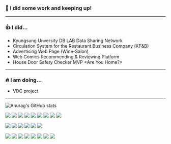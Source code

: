 ### 👋 I did some work and keeping up!
---

### 👍 I did...
- Kyungsung Unversity DB LAB Data Sharing Network
- Circulation System for the Restaurant Business Company (KF&B)
- Advertising Web Page (Wine-Salon)
- Web Comics Recommending & Reviewing Platform <Toonder>
- House Door Safety Checker MVP <Are You Home?>
---

### 🔥 I am doing...
- VDC project
---

![Anurag's GitHub stats](https://github-readme-stats.vercel.app/api?username=wkdghdwns199&show_icons=true&theme=radical)

<p>
<a href="버튼을 눌렀을 때 이동할 링크" target="_blank"><img src="https://img.shields.io/badge/HTML-000000??style=flat&logo=html5"/></a>
<a href="버튼을 눌렀을 때 이동할 링크" target="_blank"><img src="https://img.shields.io/badge/CSS-000000??style=flat&logo=css3"/></a>
<a href="버튼을 눌렀을 때 이동할 링크" target="_blank"><img src="https://img.shields.io/badge/JavaScript-000000??style=flat&logo=javascript"/></a>
<a href="버튼을 눌렀을 때 이동할 링크" target="_blank"><img src="https://img.shields.io/badge/React-000000??style=flat&logo=react"/></a>
<a href="버튼을 눌렀을 때 이동할 링크" target="_blank"><img src="https://img.shields.io/badge/Styled Components-000000??style=flat&logo=styledcomponents"/></a>
<a href="버튼을 눌렀을 때 이동할 링크" target="_blank"><img src="https://img.shields.io/badge/Tailwind CSS-000000??style=flat&logo=tailwindcss"/></a>
<a href="버튼을 눌렀을 때 이동할 링크" target="_blank"><img src="https://img.shields.io/badge/Figma-000000??style=flat&logo=figma"/></a>
<a href="버튼을 눌렀을 때 이동할 링크" target="_blank"><img src="https://img.shields.io/badge/Android Studio-000000??style=flat&logo=androidstudio"/></a>
<a href="버튼을 눌렀을 때 이동할 링크" target="_blank"><img src="https://img.shields.io/badge/Xcode-000000??style=flat&logo=xcode"/></a>
</p>

<p>
<a href="버튼을 눌렀을 때 이동할 링크" target="_blank"><img src="https://img.shields.io/badge/Supabase-000000??style=flat&logo=supabase"/></a>
<a href="버튼을 눌렀을 때 이동할 링크" target="_blank"><img src="https://img.shields.io/badge/Linux-000000??style=flat&logo=linux"/></a>
<a href="버튼을 눌렀을 때 이동할 링크" target="_blank"><img src="https://img.shields.io/badge/Ubuntu-000000??style=flat&logo=ubuntu"/></a>
<a href="버튼을 눌렀을 때 이동할 링크" target="_blank"><img src="https://img.shields.io/badge/Nginx-000000??style=flat&logo=nginx"/></a>
<a href="버튼을 눌렀을 때 이동할 링크" target="_blank"><img src="https://img.shields.io/badge/Express-000000??style=flat&logo=express"/></a>
<a href="버튼을 눌렀을 때 이동할 링크" target="_blank"><img src="https://img.shields.io/badge/PM2-000000??style=flat&logo=pm2"/></a>
</p>

<p>
<a href="버튼을 눌렀을 때 이동할 링크" target="_blank"><img src="https://img.shields.io/badge/C-000000??style=flat&logo=C"/></a>
<a href="버튼을 눌렀을 때 이동할 링크" target="_blank"><img src="https://img.shields.io/badge/C++-000000??style=flat&logo=cplusplus"/></a>
<a href="버튼을 눌렀을 때 이동할 링크" target="_blank"><img src="https://img.shields.io/badge/Python-000000??style=flat&logo=Python"/></a>
<a href="버튼을 눌렀을 때 이동할 링크" target="_blank"><img src="https://img.shields.io/badge/Java-000000??style=flat&logo=coffeescript"/></a>
<a href="버튼을 눌렀을 때 이동할 링크" target="_blank"><img src="https://img.shields.io/badge/PHP-000000??style=flat&logo=php"/></a>
<a href="버튼을 눌렀을 때 이동할 링크" target="_blank"><img src="https://img.shields.io/badge/Arduino-000000??style=flat&logo=arduino"/></a>
<a href="버튼을 눌렀을 때 이동할 링크" target="_blank"><img src="https://img.shields.io/badge/Git-000000??style=flat&logo=git"/></a>
<a href="버튼을 눌렀을 때 이동할 링크" target="_blank"><img src="https://img.shields.io/badge/GitHub-000000??style=flat&logo=github"/></a>
</p>

<!--
**wkdghdwns199/wkdghdwns199** is a ✨ _special_ ✨ repository because its `README.md` (this file) appears on your GitHub profile.

Here are some ideas to get you started:

- 🔭 I’m currently working on ...
- 🌱 I’m currently learning ...
- 👯 I’m looking to collaborate on ...
- 🤔 I’m looking for help with ...
- 💬 Ask me about ...
- 📫 How to reach me: ...
- 😄 Pronouns: ...
- ⚡ Fun fact: ...
-->
